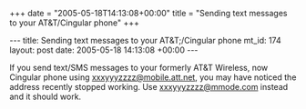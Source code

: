 +++
date = "2005-05-18T14:13:08+00:00"
title = "Sending text messages to your AT&T/Cingular phone"
+++

\--- title: Sending text messages to your AT&amp;T;/Cingular phone mt_id: 174
layout: post date: 2005-05-18 14:13:08 +00:00 \---

If you send text/SMS messages to your formerly AT&amp;T Wireless, now Cingular
phone using xxxyyyzzzz@mobile.att.net, you may have noticed the address
recently stopped working. Use xxxyyyzzzz@mmode.com instead and it should work.


